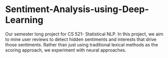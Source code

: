 # Sentiment-Analysis-using-Deep-Learning
Our semester long project for CS 521- Statistical NLP. In this project, we aim to mine user reviews to detect hidden sentiments and interests that drive those sentiments. Rather than just using traditional lexical methods as the scoring approach, we experiment with neural approaches.
